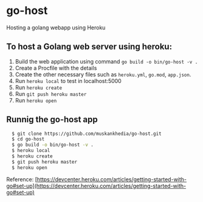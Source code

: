 # go-host
Hosting a golang webapp using Heroku

## To host a Golang web server using heroku:

1. Build the web application using command `go build -o bin/go-host -v .`
2. Create a Procfile with the details
3. Create the other necessary files such as `heroku.yml`, `go.mod`, `app.json`.
4. Run `heroku local` to test in localhost:5000
5. Run `heroku create`
6. Run `git push heroku master`
7. Run `heroku open`

## Runnig the go-host app
```sh
  $ git clone https://github.com/muskankhedia/go-host.git
  $ cd go-host
  $ go build -o bin/go-host -v .
  $ heroku local
  $ heroku create
  $ git push heroku master
  $ heroku open
 ```

Reference: [https://devcenter.heroku.com/articles/getting-started-with-go#set-up](https://devcenter.heroku.com/articles/getting-started-with-go#set-up)
